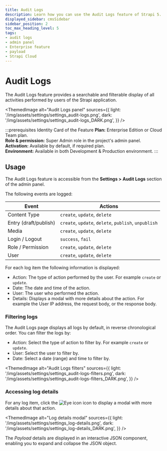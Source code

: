 ```yaml
---
title: Audit Logs
description: Learn how you can use the Audit Logs feature of Strapi 5.
displayed_sidebar: cmsSidebar
sidebar_position: 2
toc_max_heading_level: 5
tags:
- audit logs
- admin panel
- Enterprise feature
- payload
- Strapi Cloud
---
```


# Audit Logs <EnterpriseBadge withLinkIcon link="https://strapi.io/pricing-self-hosted" /> <CloudTeamBadge/>

The Audit Logs feature provides a searchable and filterable display of all activities performed by users of the Strapi application.

<ThemedImage
  alt="Audit Logs panel"
  sources={{
    light: '/img/assets/settings/settings_audit-logs.png',
    dark: '/img/assets/settings/settings_audit-logs_DARK.png',
  }}
/>

:::prerequisites Identity Card of the Feature
<Icon name="credit-card"/> **Plan:** Enterprise Edition or Cloud Team plan. <br/>
<Icon name="user"/> **Role & permission:** Super Admin role in the project's admin panel. <br/>
<Icon name="toggle-left"/> **Activation:** Available by default, if required plan. <br/>
<Icon name="laptop"/> **Environment:** Available in both Development & Production environment.
:::

## Usage

The Audit Logs feature is accessible from the **Settings > Audit Logs** section of the admin panel.

The following events are logged:

| Event | Actions |
| --- | --- |
| Content Type | `create`, `update`, `delete` |
| Entry (draft/publish) | `create`, `update`, `delete`, `publish`, `unpublish` |
| Media | `create`, `update`, `delete` |
| Login / Logout | `success`, `fail` |
| Role / Permission | `create`, `update`, `delete` |
| User | `create`, `update`, `delete` |


For each log item the following information is displayed:

* Action: The type of action performed by the user. For example `create` or `update`.
* Date: The date and time of the action.
* User: The user who performed the action.
* Details: Displays a modal with more details about the action. For example the User IP address, the request body, or the response body.


### Filtering logs

The Audit Logs page displays all logs by default, in reverse chronological order. You can filter the logs by:

* Action: Select the type of action to filter by. For example `create` or `update`.
* User: Select the user to filter by.
* Date: Select a date (range) and time to filter by.

<ThemedImage
  alt="Audit Logs filters"
  sources={{
    light: '/img/assets/settings/settings_audit-logs-filters.png',
    dark: '/img/assets/settings/settings_audit-logs-filters_DARK.png',
  }}
/>

### Accessing log details

For any log item, click the ![Eye icon](/img/assets/icons/v5/Eye.svg) icon to display a modal with more details about that action.

<ThemedImage
  alt="Log details modal"
  sources={{
    light: '/img/assets/settings/settings_log-details.png',
    dark: '/img/assets/settings/settings_log-details_DARK.png',
  }}
/>

The *Payload* details are displayed in an interactive JSON component, enabling you to expand and collapse the JSON object.
